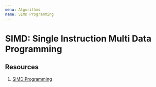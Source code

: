 ```yaml
---
menu: Algorithms
name: SIMD Programming
---
```


# SIMD: Single Instruction Multi Data Programming

## Resources

1. [SIMD Programming](http://www.cs.uu.nl/docs/vakken/magr/2017-2018/files/SIMD%20Tutorial.pdf)
